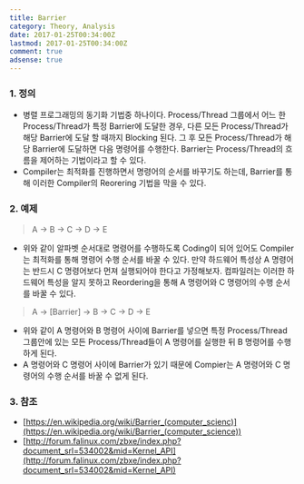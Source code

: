 ```yaml
---
title: Barrier
category: Theory, Analysis
date: 2017-01-25T00:34:00Z
lastmod: 2017-01-25T00:34:00Z
comment: true
adsense: true
---
```


### 1. 정의

* 병렬 프로그래밍의 동기화 기법중 하나이다. Process/Thread 그룹에서 어느 한 Process/Thread가 특정 Barrier에 도달한 경우, 다른 모든 Process/Thread가 해당 Barrier에 도달 할 때까지 Blocking 된다. 그 후 모든 Process/Thread가 해당 Barrier에 도달하면 다음 명령어를 수행한다. Barrier는 Process/Thread의 흐름을 제어하는 기법이라고 할 수 있다.
* Compiler는 최적화를 진행하면서 명령어의 순서를 바꾸기도 하는데, Barrier를 통해 이러한 Compiler의 Reorering 기법을 막을 수 있다.

### 2. 예제

> A -> B -> C -> D -> E

* 위와 같이 알파벳 순서대로 명령어를 수행하도록 Coding이 되어 있어도 Compiler는 최적화를 통해 명령어 수행 순서를 바꿀 수 있다. 만약 하드웨어 특성상 A 명령어는 반드시 C 명령어보다 먼져 실행되어야 한다고 가정해보자. 컴파일러는 이러한 하드웨어 특성을 알지 못하고 Reordering을 통해 A 명령어와 C 명령어의 수행 순서를 바꿀 수 있다.

> A -> [Barrier] -> B -> C -> D -> E

* 위와 같이 A 명령어와 B 명령어 사이에 Barrier를 넣으면 특정 Process/Thread 그룹안에 있는 모든 Process/Thread들이 A 명령어를 실행한 뒤 B 명령어를 수행하게 된다.
* A 명령어와 C 명령어 사이에 Barrier가 있기 때문에  Compier는 A 명령어와 C 명령어의 수행 순서를 바꿀 수 없게 된다.

### 3. 참조

* [https://en.wikipedia.org/wiki/Barrier_(computer_scienc)](https://en.wikipedia.org/wiki/Barrier_(computer_science))
* [http://forum.falinux.com/zbxe/index.php?document_srl=534002&mid=Kernel_API](http://forum.falinux.com/zbxe/index.php?document_srl=534002&mid=Kernel_API)
